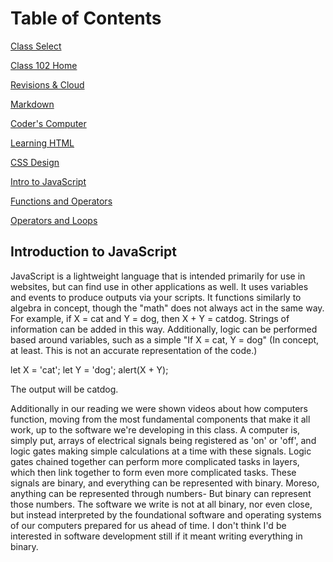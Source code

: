 # Table of Contents

[Class Select](../README.md)

[Class 102 Home](../home102.md)

[Revisions & Cloud](revisionsCloud.md)

[Markdown](learningMarkdown.md)

[Coder's Computer](codersComputer.md)

[Learning HTML](learningHTML.md)

[CSS Design](webCSS.md)

[Intro to JavaScript](introJS.md)

[Functions and Operators](functionsOperators.md)

[Operators and Loops](loopsOperators.md)

## Introduction to JavaScript

JavaScript is a lightweight language that is intended primarily for use in websites, but can find use in other applications as well. It uses variables and events to produce outputs via your scripts. It functions similarly to algebra in concept, though the "math" does not always act in the same way. For example, if X = cat and Y = dog, then X + Y = catdog. Strings of information can be added in this way. Additionally, logic can be performed based around variables, such as a simple "If X = cat, Y = dog" (In concept, at least. This is not an accurate representation of the code.)

let X = 'cat';
let Y = 'dog';
alert(X + Y);

The output will be catdog.

Additionally in our reading we were shown videos about how computers function, moving from the most fundamental components that make it all work, up to the software we're developing in this class. A computer is, simply put, arrays of electrical signals being registered as 'on' or 'off', and logic gates making simple calculations at a time with these signals. Logic gates chained together can perform more complicated tasks in layers, which then link together to form even more complicated tasks. These signals are binary, and everything can be represented with binary. Moreso, anything can be represented through numbers- But binary can represent those numbers. The software we write is not at all binary, nor even close, but instead interpreted by the foundational software and operating systems of our computers prepared for us ahead of time. I don't think I'd be interested in software development still if it meant writing everything in binary.
